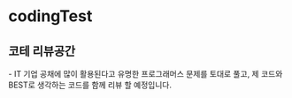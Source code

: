 # codingTest
<h2>코테 리뷰공간</h2>
<p>- IT 기업 공채에 많이 활용된다고 유명한 프로그래머스 문제를 토대로 풀고, 제 코드와 BEST로 생각하는 코드를 함께 리뷰 할 예정입니다.</p>
